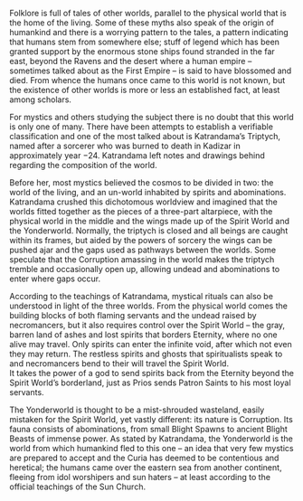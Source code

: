 Folklore is full of tales of other worlds, parallel to the physical world that is the home of the living. Some of these myths also speak of the origin of humankind and there is a worrying pattern to the tales, a pattern indicating that humans stem from somewhere else; stuff of legend which has been granted support by the enormous stone ships found stranded in the far east, beyond the Ravens and the desert where a human empire – sometimes talked about as the First Empire – is said to have blossomed and died. From whence the humans once came to this world is not known, but the existence of other worlds is more or less an established fact, at least among scholars.

For mystics and others studying the subject there is no doubt that this world is only one of many. There have been attempts to establish a verifiable classification and one of the most talked about is Katrandama’s Triptych, named after a sorcerer who was burned to death in Kadizar in approximately year −24. Katrandama left notes and drawings behind regarding the composition of the world.

Before her, most mystics believed the cosmos to be divided in two: the world of the living, and an un-world inhabited by spirits and abominations. Katrandama crushed this dichotomous worldview and imagined that the worlds fitted together as the pieces of a three-part altarpiece, with the physical world in the middle and the wings made up of the Spirit World and the Yonderworld. Normally, the triptych is closed and all beings are caught within its frames, but aided by the powers of sorcery the wings can be pushed ajar and the gaps used as pathways between the worlds. Some speculate that the Corruption amassing in the world makes the triptych tremble and occasionally open up, allowing undead and abominations to enter where gaps occur.

According to the teachings of Katrandama, mystical rituals can also be understood in light of the three worlds. From the physical world comes the building blocks of both flaming servants and the undead raised by necromancers, but it also requires control over the Spirit World – the gray, barren land of ashes and lost spirits that borders Eternity, where no one alive may travel. Only spirits can enter the infinite void, after which not even they may return. The restless spirits and ghosts that spiritualists speak to and necromancers bend to their will travel the Spirit World.  
It takes the power of a god to send spirits back from the Eternity beyond the Spirit World’s borderland, just as Prios sends Patron Saints to his most loyal servants.

The Yonderworld is thought to be a mist-shrouded wasteland, easily mistaken for the Spirit World, yet vastly different: its nature is Corruption. Its fauna consists of abominations, from small Blight Spawns to ancient Blight Beasts of immense power. As stated by Katrandama, the Yonderworld is the world from which humankind fled to this one – an idea that very few mystics are prepared to accept and the Curia has deemed to be contentious and heretical; the humans came over the eastern sea from another continent, fleeing from idol worshipers and sun haters – at least according to the official teachings of the Sun Church.